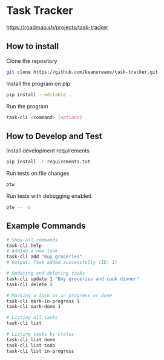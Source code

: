 # Task Tracker

https://roadmap.sh/projects/task-tracker

## How to install

Clone the repository

```bash
git clone https://github.com/keanureano/task-tracker.git
```

Install the program on pip

```bash
pip install --editable .
```

Run the program

```bash
task-cli <command> [options]
```

## How to Develop and Test

Install development requirements

```bash
pip install -r requirements.txt
```

Run tests on file changes

```bash
ptw
```

Run tests with debugging enabled

```bash
ptw -- -s
```

## Example Commands

```bash
# Show all commands
task-cli help
# Adding a new task
task-cli add "Buy groceries"
# Output: Task added successfully (ID: 1)

# Updating and deleting tasks
task-cli update 1 "Buy groceries and cook dinner"
task-cli delete 1

# Marking a task as in progress or done
task-cli mark-in-progress 1
task-cli mark-done 1

# Listing all tasks
task-cli list

# Listing tasks by status
task-cli list done
task-cli list todo
task-cli list in-progress
```
